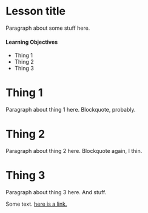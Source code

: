 # Lesson title

Paragraph about some stuff here.

#### Learning Objectives

* Thing 1
* Thing 2
* Thing 3

# Thing 1

Paragraph about thing 1 here.
	Blockquote, probably.

# Thing 2

Paragraph about thing 2 here.
	Blockquote again, I thin.

# Thing 3

Paragraph about thing 3 here.
	And stuff.

Some text. [here is a link.](https://github.com/adam-p/markdown-here/wiki/Markdown-Cheatsheet)
